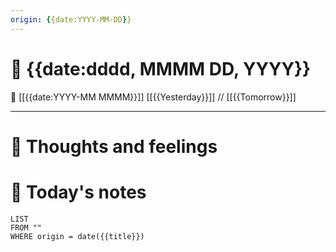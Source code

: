 ```yaml
---
origin: {{date:YYYY-MM-DD}}
---
```

# 📅 {{date:dddd, MMMM DD, YYYY}}
🔀 [[{{date:YYYY-MM MMMM}}]]
[[{{Yesterday}}]] // [[{{Tomorrow}}]]

---
# 💭 Thoughts and feelings


# 📝 Today's notes
```dataview
LIST
FROM ""
WHERE origin = date({{title}})
```